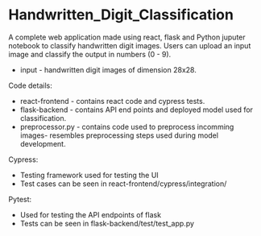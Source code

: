 # Handwritten_Digit_Classification

A complete web application made using react, flask and Python juputer notebook to classify handwritten digit images. Users can upload an input image and classify the output in numbers (0 - 9).

- input - handwritten digit images of dimension 28x28.

Code details:
- react-frontend -  contains react code and cypress tests.
- flask-backend - contains API end points and deployed model used for classification.
- preprocessor.py - contains code used to preprocess incomming images- resembles preprocessing steps used during model development. 

Cypress:
- Testing framework used for testing the UI
- Test cases can be seen in react-frontend/cypress/integration/

Pytest:
- Used for testing the API endpoints of flask
- Tests can be seen in flask-backend/test/test_app.py
